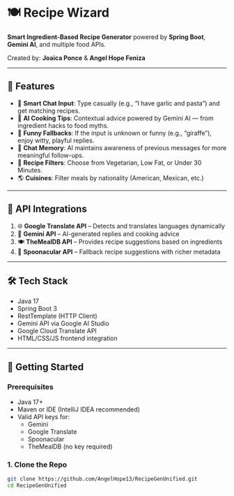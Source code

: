 # 🍽️ Recipe Wizard

**Smart Ingredient-Based Recipe Generator** powered by **Spring Boot**, **Gemini AI**, and multiple food APIs.

Created by: **Joaica Ponce** & **Angel Hope Feniza**

---

## 🌟 Features

- 🧠 **Smart Chat Input**: Type casually (e.g., “I have garlic and pasta”) and get matching recipes.
- 🤖 **AI Cooking Tips**: Contextual advice powered by Gemini AI — from ingredient hacks to food myths.
- 🧂 **Funny Fallbacks**: If the input is unknown or funny (e.g., “giraffe”), enjoy witty, playful replies.
- 🧪 **Chat Memory**: AI maintains awareness of previous messages for more meaningful follow-ups.
- 🥗 **Recipe Filters**: Choose from Vegetarian, Low Fat, or Under 30 Minutes.
- 🌎 **Cuisines**: Filter meals by nationality (American, Mexican, etc.)

---

## 🔗 API Integrations

1. 🌐 **Google Translate API** – Detects and translates languages dynamically
2. 🧠 **Gemini API** – AI-generated replies and cooking advice
3. 🍽️ **TheMealDB API** – Provides recipe suggestions based on ingredients
4. 🥄 **Spoonacular API** – Fallback recipe suggestions with richer metadata

---

## 🛠️ Tech Stack

- Java 17
- Spring Boot 3
- RestTemplate (HTTP Client)
- Gemini API via Google AI Studio
- Google Cloud Translate API
- HTML/CSS/JS frontend integration

---

## 🚀 Getting Started

### Prerequisites

- Java 17+
- Maven or IDE (IntelliJ IDEA recommended)
- Valid API keys for:
    - Gemini
    - Google Translate
    - Spoonacular
    - TheMealDB (no key required)

### 1. Clone the Repo

```bash
git clone https://github.com/AngelHope13/RecipeGenUnified.git
cd RecipeGenUnified
